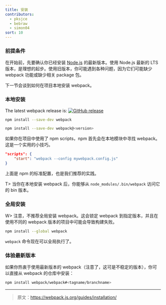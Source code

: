 ```yaml
---
title: 安装
contributors:
  - pksjce
  - bebraw
  - simon04
sort: 10
---
```


### 前提条件

在开始前，先要确认你已经安装 [Node.js](https://nodejs.org/en/) 的最新版本。使用 Node.js 最新的 LTS 版本，是理想的起步。使用旧版本，你可能遇到各种问题，因为它们可能缺少 webpack 功能或缺少相关 package 包。

下一节会谈到如何在项目本地安装 webpack。

### 本地安装

The latest webpack release is: [![GitHub release](https://img.shields.io/github/release/webpack/webpack.svg?style=flat-square)](https://github.com/webpack/webpack/releases)

``` bash
npm install --save-dev webpack

npm install --save-dev webpack@<version>
```

如果你在项目中使用了 npm scripts，npm 首先会在本地模块中寻找 webpack。这是一个实用的小技巧。

```json
"scripts": {
	"start": "webpack --config mywebpack.config.js"
}
```

上面是 npm 的标准配置，也是我们推荐的实践。

T> 当你在本地安装 webpack 后，你能够从 `node_modules/.bin/webpack` 访问它的 bin 版本。


### 全局安装

W> 注意，不推荐全局安装 webpack。这会锁定 webpack 到指定版本，并且在使用不同的 webpack 版本的项目中可能会导致构建失败。

``` bash
npm install --global webpack
```

`webpack` 命令现在可以全局执行了。


### 体验最新版本

如果你热衷于使用最新版本的 webpack（注意了，这可是不稳定的版本），你可以直接从 webpack 的仓库中安装：

``` bash
npm install webpack/webpack#<tagname/branchname>
```

***

> 原文：https://webpack.js.org/guides/installation/